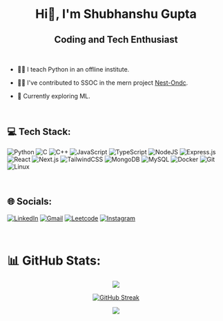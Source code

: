 
<h1 align="center">Hi👋, I'm Shubhanshu Gupta</h1>
<h2 align="center">Coding and Tech Enthusiast</h2>

<br>

- 🧑‍🏫 I teach Python in an offline institute.

- 👨‍💻 I've contributed to SSOC in the mern project [Nest-Ondc](https://github.com/MAVRICK-1/Nest-Ondc/).

- 🤖 Currently exploring ML.
<br>

## 💻 Tech Stack:
![Python](https://img.shields.io/badge/python-3670A0?style=for-the-badge&logo=python&logoColor=ffdd54) 
![C](https://img.shields.io/badge/c-%2300599C.svg?style=for-the-badge&logo=c&logoColor=white) 
![C++](https://img.shields.io/badge/c++-%2300599C.svg?style=for-the-badge&logo=c%2B%2B&logoColor=white) 
![JavaScript](https://img.shields.io/badge/javascript-%23323330.svg?style=for-the-badge&logo=javascript&logoColor=%23F7DF1E) 
![TypeScript](https://img.shields.io/badge/typescript-%23007ACC.svg?style=for-the-badge&logo=typescript&logoColor=white)
![NodeJS](https://img.shields.io/badge/node.js-6DA55F?style=for-the-badge&logo=node.js&logoColor=white) 
![Express.js](https://img.shields.io/badge/express.js-%23404d59.svg?style=for-the-badge&logo=express&logoColor=%2361DAFB) 
![React](https://img.shields.io/badge/react-%2320232a.svg?style=for-the-badge&logo=react&logoColor=%2361DAFB)
![Next.js](https://img.shields.io/badge/next.js-%23000000.svg?style=for-the-badge&logo=nextdotjs&logoColor=white)
![TailwindCSS](https://img.shields.io/badge/tailwindcss-%2338B2AC.svg?style=for-the-badge&logo=tailwind-css&logoColor=white)
![MongoDB](https://img.shields.io/badge/mongodb-%2347A248.svg?style=for-the-badge&logo=mongodb&logoColor=white) 
![MySQL](https://img.shields.io/badge/mysql-%2300f.svg?style=for-the-badge&logo=mysql&logoColor=white) 
![Docker](https://img.shields.io/badge/docker-%230db7ed.svg?style=for-the-badge&logo=docker&logoColor=white) 
![Git](https://img.shields.io/badge/git-%23F05033.svg?style=for-the-badge&logo=git&logoColor=white) 
![Linux](https://img.shields.io/badge/Linux-FCC624?style=for-the-badge&logo=linux&logoColor=black)

<br>

## 🌐 Socials:

[![LinkedIn](https://img.shields.io/badge/LinkedIn-0077B5?style=for-the-badge&logo=linkedin&logoColor=white)](https://www.linkedin.com/in/shubhanshugupta02/)
[![Gmail](https://img.shields.io/badge/Gmail-D14836?style=for-the-badge&logo=gmail&logoColor=white)](mailto:shubhanshu004@gmail.com)
[![Leetcode](https://img.shields.io/badge/-LeetCode-ff8c00?style=for-the-badge&labelColor=ff8c00&logo=LeetCode&logoColor=white)](https://leetcode.com/u/shubhanshugupta02/)
[![Instagram](https://img.shields.io/badge/Instagram-E4405F?style=for-the-badge&logo=instagram&logoColor=white)](https://www.instagram.com/shubhanshu02/)

<br>

# 📊 GitHub Stats:
<div align="center">

![](https://github-readme-stats.vercel.app/api?username=shubhanshu-02&theme=dark&hide_border=false&include_all_commits=true&count_private=true)<br/>

[![GitHub Streak](https://github-readme-streak-stats.herokuapp.com?user=shubhanshu-02&theme=merko&border_radius=10&ring=FFFFFF&fire=00A39E)](https://git.io/streak-stats)

![](https://github-readme-stats.vercel.app/api/top-langs/?username=shubhanshu-02&theme=dark&hide_border=false&include_all_commits=true&count_private=true&layout=compact)
</div>

<!--
**shubhanshu-02/shubhanshu-02** is a ✨ _special_ ✨ repository because its `README.md` (this file) appears on your GitHub profile.

Here are some ideas to get you started:

- 🔭 I’m currently working on ...
- 🌱 I’m currently learning ...
- 👯 I’m looking to collaborate on ...
- 🤔 I’m looking for help with ...
- 💬 Ask me about ...
- 📫 How to reach me: ...
- 😄 Pronouns: ...
- ⚡ Fun fact: ...
-->
